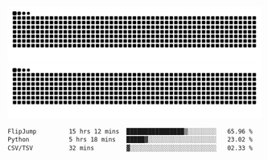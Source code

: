 ![Snake Animation](https://raw.githubusercontent.com/tomhea/tomhea/output/github-contribution-grid-snake-dark.svg#gh-dark-mode-only)
![Snake Animation](https://raw.githubusercontent.com/tomhea/tomhea/output/github-contribution-grid-snake.svg#gh-light-mode-only)

<p></p>

<!--START_SECTION:waka-->

```txt
FlipJump         15 hrs 12 mins  ████████████████▒░░░░░░░░   65.96 %
Python           5 hrs 18 mins   █████▓░░░░░░░░░░░░░░░░░░░   23.02 %
CSV/TSV          32 mins         ▓░░░░░░░░░░░░░░░░░░░░░░░░   02.33 %
```

<!--END_SECTION:waka-->
